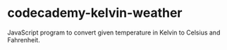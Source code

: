 # codecademy-kelvin-weather
JavaScript program to convert given temperature in Kelvin to Celsius and Fahrenheit.
